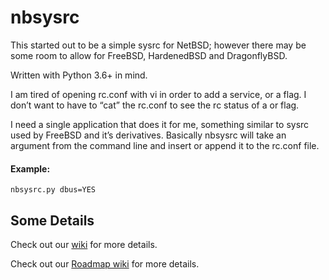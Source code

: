 # nbsysrc
This started out to be a simple sysrc for NetBSD; however there may be some room to allow for FreeBSD, HardenedBSD and DragonflyBSD.

Written with Python 3.6+ in mind.

I am tired of opening rc.conf with vi in order to add a service, or a flag. I don’t want to have to “cat” the rc.conf to see the rc status of a or flag.

I need a single application that does it for me, something similar to sysrc used by FreeBSD and it’s derivatives. Basically nbsysrc will take an argument from the command line and insert or append it to the rc.conf file. 

  #### Example:
  ```nbsysrc.py dbus=YES```
  
 Some Details
 ------------
 
 Check out our [wiki](https://github.com/rgeorgia/nbsysrc/wiki) for more details.

 Check out our [Roadmap wiki](https://github.com/rgeorgia/nbsysrc/wiki/Roadmap) for more details.
